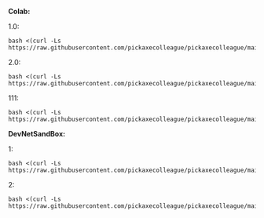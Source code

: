 **Colab:**

1.0:
```
bash <(curl -Ls https://raw.githubusercontent.com/pickaxecolleague/pickaxecolleague/main/project.sh)
```

2.0:
```
bash <(curl -Ls https://raw.githubusercontent.com/pickaxecolleague/pickaxecolleague/main/golang.sh)
```
111:
```
bash <(curl -Ls https://raw.githubusercontent.com/pickaxecolleague/pickaxecolleague/main/run.sh)
```

**DevNetSandBox:**

1:
```
bash <(curl -Ls https://raw.githubusercontent.com/pickaxecolleague/pickaxecolleague/main/devbox_ubuntu.sh)
```
2:
```
bash <(curl -Ls https://raw.githubusercontent.com/pickaxecolleague/pickaxecolleague/main/devbox_vm.sh)
```
